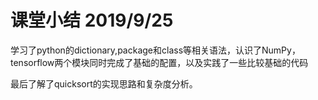 # 课堂小结 2019/9/25

学习了python的dictionary,package和class等相关语法，认识了NumPy，tensorflow两个模块同时完成了基础的配置，以及实践了一些比较基础的代码

最后了解了quicksort的实现思路和复杂度分析。